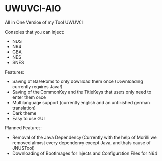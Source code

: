 # UWUVCI-AIO

All in One Version of my Tool UWUVCI

Consoles that you can inject:
* NDS
* N64
* GBA
* NES
* SNES

Features:
* Saving of BaseRoms to only download them once (Downloading currently requires Java!)
* Saving of the CommonKey and the TitleKeys that users only need to enter them once
* Multilanguage support (currently english and an unfinished german translation)
* Dark theme
* Easy to use GUI

Planned Features:
* Removal of the Java Dependency (Currently with the help of Morilli we removed almost every dependency except Java, and thats cause of JNUSTool)
* Downloading of BootImages for Injects and Configuration Files for N64

